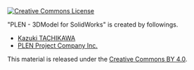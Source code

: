 <a rel="license" href="http://creativecommons.org/licenses/by/4.0/">
	<img alt="Creative Commons License" style="border-width:0" src="https://i.creativecommons.org/l/by/4.0/88x31.png" />
</a>

&quot;<span xmlns:dct="http://purl.org/dc/terms/" href="http://purl.org/dc/dcmitype/StillImage" property="dct:title" rel="dct:type">PLEN - 3DModel for SolidWorks</span>&quot; is created by followings.
<ul>
	<li><a xmlns:cc="http://creativecommons.org/ns#" href="https://github.com/KazukiTachikawa" property="cc:attributionName" rel="cc:attributionURL">Kazuki TACHIKAWA</a></li>
	<li><a xmlns:cc="http://creativecommons.org/ns#" href="https://plen.jp" property="cc:attributionName" rel="cc:attributionURL">PLEN Project Company Inc.</a></li>
</ul>

This material is released under the <a rel="license" href="http://creativecommons.org/licenses/by/4.0/">Creative Commons BY 4.0</a>.